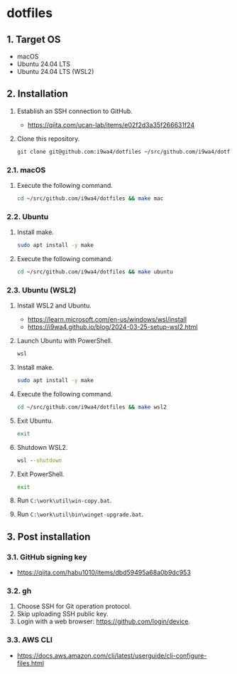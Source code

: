 # dotfiles

## 1. Target OS

- macOS
- Ubuntu 24.04 LTS
- Ubuntu 24.04 LTS (WSL2)

## 2. Installation

1. Establish an SSH connection to GitHub.
    - <https://qiita.com/ucan-lab/items/e02f2d3a35f266631f24>
1. Clone this repository.

    ```sh
    git clone git@github.com:i9wa4/dotfiles ~/src/github.com/i9wa4/dotfiles
    ```

### 2.1. macOS

1. Execute the following command.

    ```sh
    cd ~/src/github.com/i9wa4/dotfiles && make mac
    ```

### 2.2. Ubuntu

1. Install make.

    ```sh
    sudo apt install -y make
    ```

1. Execute the following command.

    ```sh
    cd ~/src/github.com/i9wa4/dotfiles && make ubuntu
    ```

### 2.3. Ubuntu (WSL2)

1. Install WSL2 and Ubuntu.
    - <https://learn.microsoft.com/en-us/windows/wsl/install>
    - <https://i9wa4.github.io/blog/2024-03-25-setup-wsl2.html>
1. Launch Ubuntu with PowerShell.

    ```dosbat
    wsl
    ```

1. Install make.

    ```sh
    sudo apt install -y make
    ```

1. Execute the following command.

    ```sh
    cd ~/src/github.com/i9wa4/dotfiles && make wsl2
    ```

1. Exit Ubuntu.

    ```sh
    exit
    ```

1. Shutdown WSL2.

    ```dosbat
    wsl --shutdown
    ```

1. Exit PowerShell.

    ```dosbat
    exit
    ```

1. Run `C:\work\util\win-copy.bat`.

1. Run `C:\work\util\bin\winget-upgrade.bat`.

## 3. Post installation

### 3.1. GitHub signing key

- <https://qiita.com/habu1010/items/dbd59495a68a0b9dc953>

### 3.2. gh

1. Choose SSH for Git operation protocol.
1. Skip uploading SSH public key.
1. Login with a web browser: <https://github.com/login/device>.

### 3.3. AWS CLI

- <https://docs.aws.amazon.com/cli/latest/userguide/cli-configure-files.html>
